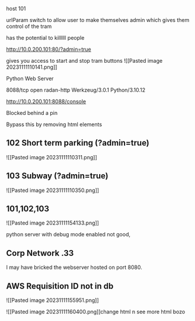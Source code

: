 host 101

  

urlParam switch to allow user to make themselves admin which gives them control of the tram

has the potential to killllll people

  

http://10.0.200.101:80/?admin=true

  

gives you access to start and stop tram buttons
![[Pasted image 20231111110141.png]]
  

Python Web Server

8088/tcp open radan-http Werkzeug/3.0.1 Python/3.10.12

  

http://10.0.200.101:8088/console

  

Blocked behind a pin

Bypass this by removing html elements

## 102 Short term parking (?admin=true)

![[Pasted image 20231111110311.png]]

## 103 Subway (?admin=true)


![[Pasted image 20231111110350.png]]


## 101,102,103

![[Pasted image 20231111154133.png]]

python server with debug mode enabled not good,

## Corp Network .33

I may have bricked the webserver hosted on port 8080.

## AWS Requisition ID not in db

![[Pasted image 20231111155951.png]]

![[Pasted image 20231111160400.png]]change html n see more html bozo 